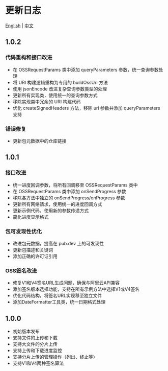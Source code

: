 # 更新日志

[English](CHANGELOG.md) | [中文](CHANGELOG_zh.md)

## 1.0.2

### 代码重构和接口改进
- 在 OSSRequestParams 类中添加 queryParameters 参数，统一查询参数处理
- 将 URI 构建逻辑重构为专用的 buildOssUri 方法
- 使用 jsonEncode 改进复杂查询参数类型的处理
- 更新所有实现类，使用统一的查询参数方式
- 移除实现类中冗余的 URI 构建代码
- 优化 createSignedHeaders 方法，移除 uri 参数并添加 queryParameters 支持

### 错误修复
- 更新包元数据中的仓库链接

## 1.0.1

### 接口改进
- 统一进度回调参数，将所有回调移至 OSSRequestParams 类中
- 在 OSSRequestParams 类中添加 onSendProgress 参数
- 移除各方法中独立的 onSendProgress/onProgress 参数
- 更新所有网络请求，使用统一的进度回调方式
- 更新示例代码，使用新的参数传递方式
- 简化进度显示格式

### 包可发现性优化
- 改进包元数据，提高在 pub.dev 上的可发现性
- 更新包描述和关键词
- 添加正确的许可证引用

### OSS签名改进
- 修复V1和V4签名URL生成问题，确保与阿里云API兼容
- 添加签名版本选择功能，支持在所有示例方法中选择V1或V4签名
- 优化代码结构，将签名URL实现移至独立文件
- 添加DateFormatter工具类，统一日期格式处理

## 1.0.0

- 初始版本发布
- 支持文件的上传和下载
- 支持大文件的分片上传
- 支持上传和下载进度监控
- 支持分片上传的管理操作（列出、终止等）
- 支持V1和V4两种签名算法
